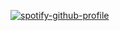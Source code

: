 [![spotify-github-profile](https://spotify-github-profile.kittinanx.com/api/view?uid=d89tfmtp1xr3wbncsztpbdkux&cover_image=true&theme=natemoo-re&show_offline=true&background_color=121212&interchange=true&bar_color_cover=true&bar_color=53b14f)](https://github.com/kittinan/spotify-github-profile)

